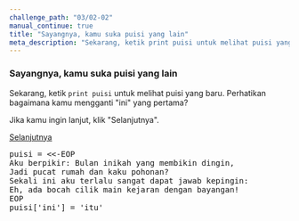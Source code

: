 ```yaml
---
challenge_path: "03/02-02"
manual_continue: true
title: "Sayangnya, kamu suka puisi yang lain"
meta_description: "Sekarang, ketik print puisi untuk melihat puisi yang baru. Perhatikan bagaimana kamu mengganti \"ini\" yang pertama?"
---
```


### Sayangnya, kamu suka puisi yang lain

Sekarang, ketik `print puisi` untuk melihat puisi yang baru. Perhatikan bagaimana kamu mengganti "ini" yang pertama?

Jika kamu ingin lanjut, klik "Selanjutnya".

<div class="cta-with-btn">
	<a href="03.html" class="medium button full-width btn-cta btn-cta-selanjutnya js-challenge-link">Selanjutnya</a>
</div>

<pre id="code-prefill">
puisi = <<-EOP
Aku berpikir: Bulan inikah yang membikin dingin,
Jadi pucat rumah dan kaku pohonan?
Sekali ini aku terlalu sangat dapat jawab kepingin:
Eh, ada bocah cilik main kejaran dengan bayangan!
EOP
puisi['ini'] = 'itu'
</pre>